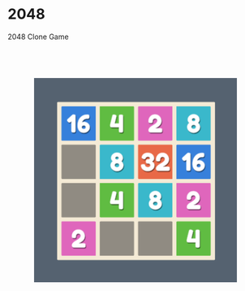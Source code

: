 # 2048
2048 Clone Game

<h1 align="center">
  <br>
  <img src="Screenshot.png" alt="Screenshot" width="400"/>
  <br>
</h1>
